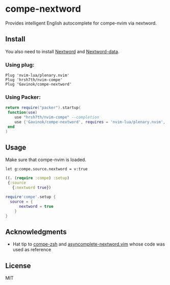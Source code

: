 # compe-nextword
Provides intelligent English autocomplete for compe-nvim via nextword.

## Install
You also need to install [Nextword](https://github.com/high-moctane/nextword) and
[Nextword-data](https://github.com/high-moctane/nextword-data).

### Using plug:

```vim
Plug 'nvim-lua/plenary.nvim'
Plug 'hrsh7th/nvim-compe'
Plug 'Gavinok/compe-nextword'
```

### Using Packer:

```lua
return require("packer").startup(
 function(use)
 	use "hrsh7th/nvim-compe" --completion
 	use {'Gavinok/compe-nextword', requires = 'nvim-lua/plenary.nvim', requires = 'hrsh7th/nvim-compe'}
 end
)
```

## Usage 

Make sure that compe-nvim is loaded.

```vim
let g:compe.source.nextword = v:true
```

```clojure
((. (require :compe) :setup) 
 {:source 
   {:nextword true})
```

```lua
require'compe'.setup {
  source = {
      nextword = true
    }
}
```


## Acknowledgments

* Hat tip to [compe-zsh](https://github.com/tamago324/compe-zsh) and [asyncomplete-nextword.vim](https://github.com/high-moctane/asyncomplete-nextword.vim)
  whose code was used as reference

## License

MIT
